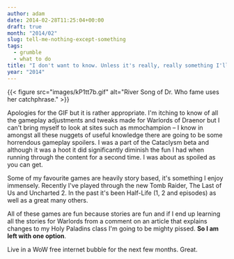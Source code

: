 ```yaml
---
author: adam
date: 2014-02-28T11:25:04+00:00
draft: true
month: "2014/02"
slug: tell-me-nothing-except-something
tags:
  - grumble
  - what to do
title: "I don't want to know. Unless it's really, really something I'll want to know."
year: "2014"
---
```


{{< figure src="images/kP1tt7b.gif" alt="River Song of Dr. Who fame uses her catchphrase." >}}

Apologies for the GIF but it is rather appropriate. I'm itching to know of all the gameplay adjustments and tweaks made for Warlords of Draenor but I can't bring myself to look at sites such as mmochampion &#8211; I know in amongst all these nuggets of useful knowledge there are going to be some horrendous gameplay spoilers. I was a part of the Cataclysm beta and although it was a hoot it did significantly diminish the fun I had when running through the content for a second time. I was about as spoiled as you can get.

<!--more-->

Some of my favourite games are heavily story based, it's something I enjoy immensely. Recently I've played through the new Tomb Raider, The Last of Us and Uncharted 2. In the past it's been Half-Life (1, 2 and episodes) as well as a great many others.

All of these games are fun because stories are fun and if I end up learning all the stories for Warlords from a comment on an article that explains changes to my Holy Paladins class I'm going to be mighty pissed. **So I am left with one option**.

Live in a WoW free internet bubble for the next few months. Great.
